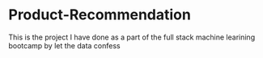 # Product-Recommendation

This is the project I have done as a part of the full stack machine learining bootcamp by let the data confess
